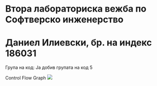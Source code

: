 # Втора лабораториска вежба по Софтверско инженерство
# Даниел Илиевски, бр. на индекс 186031

Група на код:
Ја добив групата на код 5

Control Flow Graph
![](ControlFlowGraph.jpg)

